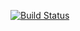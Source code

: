 [![Build Status](https://travis-ci.org/naveenvalecha/valechatech.net.svg?branch=source)](https://travis-ci.org/naveenvalecha/valechatech.net)